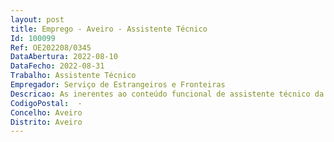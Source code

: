 ```yaml
--- 
layout: post
title: Emprego - Aveiro - Assistente Técnico
Id: 100099
Ref: OE202208/0345
DataAbertura: 2022-08-10
DataFecho: 2022-08-31
Trabalho: Assistente Técnico
Empregador: Serviço de Estrangeiros e Fronteiras
Descricao: As inerentes ao conteúdo funcional de assistente técnico da carreira geral, com incidência na instrução de processos de estrangeiro  emissão de títulos de residência  registo e encaminhamento de expediente entrado nos serviços  notificações  elaboração de expediente diverso relacionado com a atividade documental de estrangeiros e registo de processo individual de estrangeiros e apoio ao arquivo.
CodigoPostal:  -
Concelho: Aveiro
Distrito: Aveiro
--- 
```

